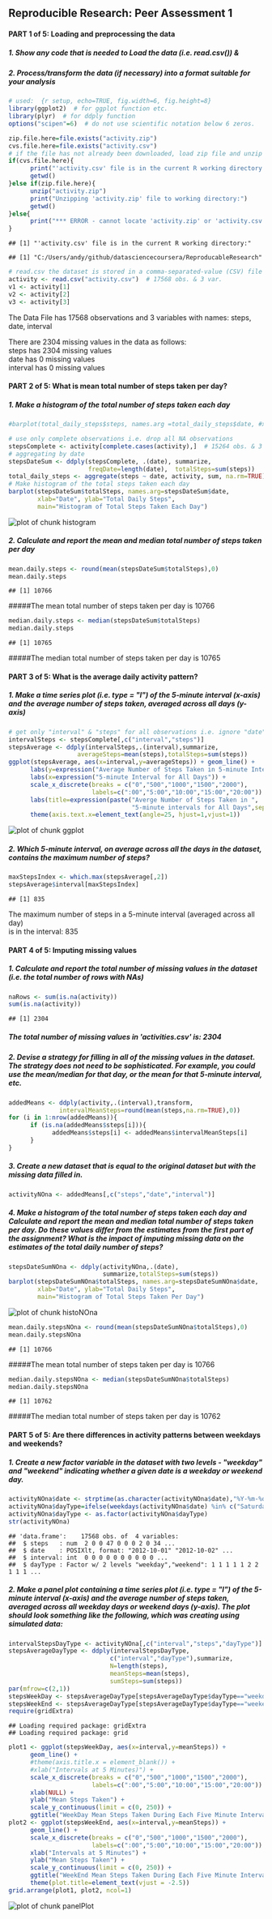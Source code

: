 ## Reproducible Research: Peer Assessment 1  
#### PART 1 of 5: Loading and preprocessing the data
##### 1. Show any code that is needed to Load the data (i.e. read.csv()) &
##### 2. Process/transform the data (if necessary) into a format suitable for your analysis


```r
# used:  {r setup, echo=TRUE, fig.width=6, fig.height=8}
library(ggplot2)  # for ggplot function etc.
library(plyr)  # for ddply function
options("scipen"=6)  # do not use scientific notation below 6 zeros.

zip.file.here=file.exists("activity.zip")
cvs.file.here=file.exists("activity.csv")
# if the file has not already been downloaded, load zip file and unzip
if(cvs.file.here){
      print("'activity.csv' file is in the current R working directory:")
      getwd()
}else if(zip.file.here){
      unzip("activity.zip")
      print("Unzipping 'activity.zip' file to working directory:")
      getwd()
}else{
      print("*** ERROR - cannot locate 'activity.zip' or 'activity.csv' data file!")
}
```

```
## [1] "'activity.csv' file is in the current R working directory:"
```

```
## [1] "C:/Users/andy/github/datasciencecoursera/ReproducableResearch"
```

```r
# read.csv the dataset is stored in a comma-separated-value (CSV) file 
activity <- read.csv("activity.csv")  # 17568 obs. & 3 var.
v1 <- activity[1]
v2 <- activity[2]
v3 <- activity[3]
```

The Data File has 17568 observations and 3 variables with names: steps, date, interval

There are 2304 missing values in the data as follows:  
steps has 2304 missing values  
date has 0 missing values  
interval has 0 missing values  


#### PART 2 of 5: What is mean total number of steps taken per day?
##### 1. Make a histogram of the total number of steps taken each day

```r
#barplot(total_daily_steps$steps, names.arg =total_daily_steps$date, #xlab = "Date",ylab="Total Daily Steps", main="Number of Steps per Day")

# use only complete observations i.e. drop all NA observations
stepsComplete <- activity[complete.cases(activity),]  # 15264 obs. & 3 var.
# aggregating by date
stepsDateSum <- ddply(stepsComplete, .(date), summarize, 
                      freqDate=length(date),  totalSteps=sum(steps))
total_daily_steps <- aggregate(steps ~ date, activity, sum, na.rm=TRUE)
# Make histogram of the total steps taken each day
barplot(stepsDateSum$totalSteps, names.arg=stepsDateSum$date, 
        xlab="Date", ylab="Total Daily Steps",
        main="Histogram of Total Steps Taken Each Day")
```

![plot of chunk histogram](figure/histogram.png) 

##### 2. Calculate and report the mean and median total number of steps taken per day

```r
mean.daily.steps <- round(mean(stepsDateSum$totalSteps),0)
mean.daily.steps
```

```
## [1] 10766
```
#####The mean total number of steps taken per day is 10766


```r
median.daily.steps <- median(stepsDateSum$totalSteps)
median.daily.steps
```

```
## [1] 10765
```
#####The median total number of steps taken per day is 10765  


#### PART 3 of 5: What is the average daily activity pattern?
##### 1. Make a time series plot (i.e. type = "l") of the 5-minute interval (x-axis) and the average number of steps taken, averaged across all days (y-axis)


```r
# get only "interval" & "steps" for all observations i.e. ignore "date"
intervalSteps <- stepsComplete[,c("interval","steps")]
stepsAverage <- ddply(intervalSteps,.(interval),summarize,
                   averageSteps=mean(steps),totalSteps=sum(steps))
ggplot(stepsAverage, aes(x=interval,y=averageSteps)) + geom_line() +
      labs(y=expression("Average Number of Steps Taken in 5-minute Intervals"))+
      labs(x=expression("5-minute Interval for All Days")) +
      scale_x_discrete(breaks = c("0","500","1000","1500","2000"),                                 
                       labels=c(":00","5:00","10:00","15:00","20:00")) +
      labs(title=expression(paste("Averge Number of Steps Taken in ", 
                                  "5-minute intervals for All Days",sep=""))) +
      theme(axis.text.x=element_text(angle=25, hjust=1,vjust=1))
```

![plot of chunk ggplot](figure/ggplot.png) 


##### 2. Which 5-minute interval, on average across all the days in the dataset, contains the maximum number of steps?


```r
maxStepsIndex <- which.max(stepsAverage[,2])
stepsAverage$interval[maxStepsIndex]
```

```
## [1] 835
```

The maximum number of steps in a 5-minute interval (averaged across all day)  
is in the interval: 835


#### PART 4 of 5: Imputing missing values
##### 1. Calculate and report the total number of missing values in the dataset (i.e. the total number of rows with NAs)


```r
naRows <- sum(is.na(activity))
sum(is.na(activity))
```

```
## [1] 2304
```

##### The total number of missing values in 'activities.csv' is: 2304

##### 2. Devise a strategy for filling in all of the missing values in the dataset. The strategy does not need to be sophisticated. For example, you could use the mean/median for that day, or the mean for that 5-minute interval, etc.


```r
addedMeans <- ddply(activity,.(interval),transform,
              intervalMeanSteps=round(mean(steps,na.rm=TRUE),0))
for (i in 1:nrow(addedMeans)){
      if (is.na(addedMeans$steps[i])){
            addedMeans$steps[i] <- addedMeans$intervalMeanSteps[i]
      }
}
```

##### 3. Create a new dataset that is equal to the original dataset but with the missing data filled in.


```r
activityNOna <- addedMeans[,c("steps","date","interval")]
```

##### 4. Make a histogram of the total number of steps taken each day and Calculate and report the mean and median total number of steps taken per day. Do these values differ from the estimates from the first part of the assignment? What is the impact of imputing missing data on the estimates of the total daily number of steps?

```r
stepsDateSumNOna <- ddply(activityNOna,.(date),
                          summarize,totalSteps=sum(steps))
barplot(stepsDateSumNOna$totalSteps, names.arg=stepsDateSumNOna$date, 
        xlab="Date", ylab="Total Daily Steps",
        main="Histogram of Total Steps Taken Per Day")
```

![plot of chunk histoNOna](figure/histoNOna.png) 

```r
mean.daily.stepsNOna <- round(mean(stepsDateSumNOna$totalSteps),0)
mean.daily.stepsNOna
```

```
## [1] 10766
```
#####The mean total number of steps taken per day is 10766


```r
median.daily.stepsNOna <- median(stepsDateSumNOna$totalSteps)
median.daily.stepsNOna
```

```
## [1] 10762
```
#####The median total number of steps taken per day is 10762  


#### PART 5 of 5: Are there differences in activity patterns between weekdays and weekends?
##### 1. Create a new factor variable in the dataset with two levels - "weekday" and "weekend" indicating whether a given date is a weekday or weekend day.

```r
activityNOna$date <- strptime(as.character(activityNOna$date),"%Y-%m-%d")
activityNOna$dayType=ifelse(weekdays(activityNOna$date) %in% c("Saturday","Sunday"), "weekend", "weekday")
activityNOna$dayType <- as.factor(activityNOna$dayType)
str(activityNOna)
```

```
## 'data.frame':	17568 obs. of  4 variables:
##  $ steps   : num  2 0 0 47 0 0 0 2 0 34 ...
##  $ date    : POSIXlt, format: "2012-10-01" "2012-10-02" ...
##  $ interval: int  0 0 0 0 0 0 0 0 0 0 ...
##  $ dayType : Factor w/ 2 levels "weekday","weekend": 1 1 1 1 1 2 2 1 1 1 ...
```
##### 2. Make a panel plot containing a time series plot (i.e. type = "l") of the 5-minute interval (x-axis) and the average number of steps taken, averaged across all weekday days or weekend days (y-axis). The plot should look something like the following, which was creating using simulated data:

```r
intervalStepsDayType <- activityNOna[,c("interval","steps","dayType")]
stepsAverageDayType <- ddply(intervalStepsDayType,
                            c("interval","dayType"),summarize,
                            N=length(steps), 
                            meanSteps=mean(steps), 
                            sumSteps=sum(steps))
par(mfrow=c(2,1))
stepsWeekDay <- stepsAverageDayType[stepsAverageDayType$dayType=="weekday",]
stepsWeekEnd <- stepsAverageDayType[stepsAverageDayType$dayType=="weekend",]
require(gridExtra)
```

```
## Loading required package: gridExtra
## Loading required package: grid
```

```r
plot1 <- ggplot(stepsWeekDay, aes(x=interval,y=meanSteps)) +
      geom_line() + 
      #theme(axis.title.x = element_blank()) + 
      #xlab("Intervals at 5 Minutes)") +
      scale_x_discrete(breaks = c("0","500","1000","1500","2000"),                                 
                       labels=c(":00","5:00","10:00","15:00","20:00")) +
      xlab(NULL) +
      ylab("Mean Steps Taken") + 
      scale_y_continuous(limit = c(0, 250)) + 
      ggtitle("WeekDay Mean Steps Taken During Each Five Minute Interval")
plot2 <- ggplot(stepsWeekEnd, aes(x=interval,y=meanSteps)) + 
      geom_line() + 
      scale_x_discrete(breaks = c("0","500","1000","1500","2000"),                                 
                       labels=c(":00","5:00","10:00","15:00","20:00")) +
      xlab("Intervals at 5 Minutes") +
      ylab("Mean Steps Taken") + 
      scale_y_continuous(limit = c(0, 250)) + 
      ggtitle("WeekEnd Mean Steps Taken During Each Five Minute Interval") +
      theme(plot.title=element_text(vjust = -2.5))
grid.arrange(plot1, plot2, ncol=1)
```

![plot of chunk panelPlot](figure/panelPlot.png) 
